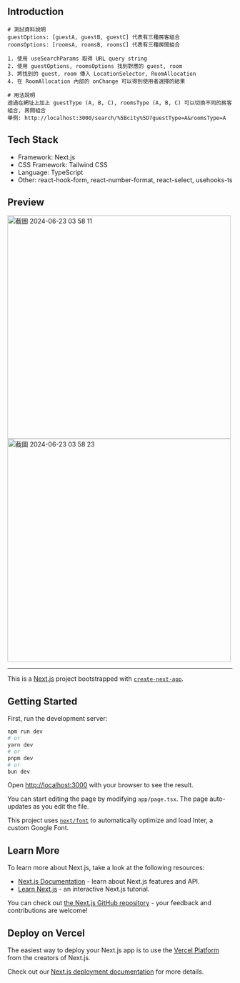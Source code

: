 ## Introduction

```
# 測試資料說明
guestOptions: [guestA, guestB, guestC] 代表有三種房客組合
roomsOptions: [roomsA, roomsB, roomsC] 代表有三種房間組合

1. 使用 useSearchParams 取得 URL query string
2. 使用 guestOptions, roomsOptions 找到對應的 guest, room
3. 將找到的 guest, room 傳入 LocationSelector, RoomAllocation
4. 在 RoomAllocation 內部的 onChange 可以得到使用者選擇的結果

# 用法說明
透過在網址上加上 guestType (A, B, C), roomsType (A, B, C) 可以切換不同的房客組合, 房間組合
舉例: http://localhost:3000/search/%5Bcity%5D?guestType=A&roomsType=A
```

## Tech Stack

- Framework: Next.js
- CSS Framework: Tailwind CSS
- Language: TypeScript
- Other: react-hook-form, react-number-format, react-select, usehooks-ts

## Preview

<img width="500" alt="截圖 2024-06-23 03 58 11" src="https://github.com/milletbard/room-web/assets/25094959/161ff9bb-ef47-44b8-850a-07073c56157f">

<img width="500" alt="截圖 2024-06-23 03 58 23" src="https://github.com/milletbard/room-web/assets/25094959/897853cf-7711-4b12-b943-2ba769d121e3">


---

This is a [Next.js](https://nextjs.org/) project bootstrapped with [`create-next-app`](https://github.com/vercel/next.js/tree/canary/packages/create-next-app).

## Getting Started

First, run the development server:

```bash
npm run dev
# or
yarn dev
# or
pnpm dev
# or
bun dev
```

Open [http://localhost:3000](http://localhost:3000) with your browser to see the result.

You can start editing the page by modifying `app/page.tsx`. The page auto-updates as you edit the file.

This project uses [`next/font`](https://nextjs.org/docs/basic-features/font-optimization) to automatically optimize and load Inter, a custom Google Font.

## Learn More

To learn more about Next.js, take a look at the following resources:

- [Next.js Documentation](https://nextjs.org/docs) - learn about Next.js features and API.
- [Learn Next.js](https://nextjs.org/learn) - an interactive Next.js tutorial.

You can check out [the Next.js GitHub repository](https://github.com/vercel/next.js/) - your feedback and contributions are welcome!

## Deploy on Vercel

The easiest way to deploy your Next.js app is to use the [Vercel Platform](https://vercel.com/new?utm_medium=default-template&filter=next.js&utm_source=create-next-app&utm_campaign=create-next-app-readme) from the creators of Next.js.

Check out our [Next.js deployment documentation](https://nextjs.org/docs/deployment) for more details.
